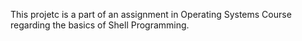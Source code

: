 This projetc is a part of an assignment in Operating Systems Course regarding the basics of Shell Programming.
